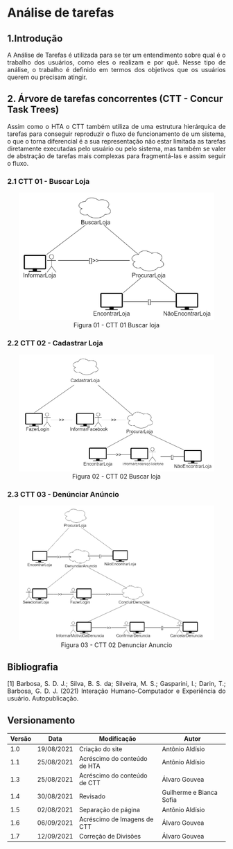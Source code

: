 # Análise de tarefas

## 1.Introdução
<p align = "justify">
A Análise de Tarefas é utilizada para se ter um entendimento sobre qual é o trabalho dos usuários, como eles o realizam e por quê. Nesse tipo de análise, o trabalho é definido em termos dos objetivos que os usuários querem ou precisam atingir.
</p>


## 2. Árvore de tarefas concorrentes (CTT - Concur Task Trees) 
<p align = "justify">
Assim como o HTA o CTT também utiliza de uma estrutura hierárquica de tarefas 
para conseguir reproduzir o fluxo de funcionamento de um sistema, o que o torna
diferencial é a sua representação não estar limitada as tarefas diretamente
executadas pelo usuário ou pelo sistema, mas também se valer de abstração de
tarefas mais complexas para fragmentá-las e assim seguir o fluxo.
</p>

### 2.1 CTT 01 - Buscar Loja
<center>

<img width="450px" src="../../assets/imgs/CTT01.png" alt="CTT01">
<figcaption>Figura 01 - CTT 01 Buscar loja </figcaption>
  
</center>

### 2.2 CTT 02 - Cadastrar Loja
<center>

<img width="450px" src="../../assets/imgs/CTT02.png" alt="CTT02">
<figcaption>Figura 02 - CTT 02 Buscar loja </figcaption>
  
</center>

### 2.3 CTT 03 - Denúnciar Anúncio

<center>

<img width="450px" src="../../assets/imgs/CTT03.png" alt="CTT03">
<figcaption>Figura 03 - CTT 02 Denunciar Anuncio </figcaption>

</center>

## Bibliografia <a id="Bibliografia"></a>
<p align = "justify"> [1] Barbosa, S. D. J.; Silva, B. S. da; Silveira, M. S.; Gasparini, I.; Darin, T.; Barbosa, G. D. J. (2021) Interação Humano-Computador e Experiência do usuário. Autopublicação. </p>


## Versionamento

<center>

| Versão | Data | Modificação | Autor |
|--|--|--|--|
| 1.0 | 19/08/2021 | Criação do site | Antônio Aldísio |
| 1.1 | 25/08/2021 | Acréscimo do conteúdo de HTA | Antônio Aldísio |
| 1.3 | 25/08/2021 | Acréscimo do conteúdo de CTT | Álvaro  Gouvea |
| 1.4 | 30/08/2021 | Revisado | Guilherme e Bianca Sofia |
| 1.5 | 02/08/2021 | Separação de página | Antônio Aldísio |
| 1.6 | 06/09/2021 | Acréscimo de Imagens de CTT | Álvaro  Gouvea |
| 1.7 | 12/09/2021 | Correção de Divisões | Álvaro  Gouvea |

</center>
